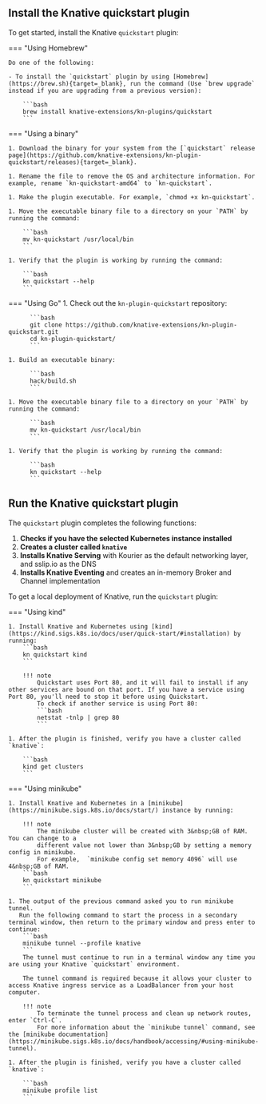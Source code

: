 <!-- Snippet used in the following topics:
- versioned/getting-started/quickstart-install.md
- versioned/install/quickstart-install.md
-->
## Install the Knative quickstart plugin

To get started, install the Knative `quickstart` plugin:

=== "Using Homebrew"

    Do one of the following:

    - To install the `quickstart` plugin by using [Homebrew](https://brew.sh){target=_blank}, run the command (Use `brew upgrade` instead if you are upgrading from a previous version):

        ```bash
        brew install knative-extensions/kn-plugins/quickstart
        ```

=== "Using a binary"

    1. Download the binary for your system from the [`quickstart` release page](https://github.com/knative-extensions/kn-plugin-quickstart/releases){target=_blank}.

    1. Rename the file to remove the OS and architecture information. For example, rename `kn-quickstart-amd64` to `kn-quickstart`.

    1. Make the plugin executable. For example, `chmod +x kn-quickstart`.

    1. Move the executable binary file to a directory on your `PATH` by running the command:

        ```bash
        mv kn-quickstart /usr/local/bin
        ```

    1. Verify that the plugin is working by running the command:

        ```bash
        kn quickstart --help
        ```

=== "Using Go"
    1. Check out the `kn-plugin-quickstart` repository:

          ```bash
          git clone https://github.com/knative-extensions/kn-plugin-quickstart.git
          cd kn-plugin-quickstart/
          ```

    1. Build an executable binary:

          ```bash
          hack/build.sh
          ```

    1. Move the executable binary file to a directory on your `PATH` by running the command:

          ```bash
          mv kn-quickstart /usr/local/bin
          ```

    1. Verify that the plugin is working by running the command:

          ```bash
          kn quickstart --help
          ```

## Run the Knative quickstart plugin

The `quickstart` plugin completes the following functions:

1. **Checks if you have the selected Kubernetes instance installed**
1. **Creates a cluster called `knative`**
1. **Installs Knative Serving** with Kourier as the default networking layer, and sslip.io as the DNS
1. **Installs Knative Eventing** and creates an in-memory Broker and Channel implementation


To get a local deployment of Knative, run the `quickstart` plugin:

=== "Using kind"


    1. Install Knative and Kubernetes using [kind](https://kind.sigs.k8s.io/docs/user/quick-start/#installation) by running:
        ```bash
        kn quickstart kind
        ```

        !!! note
            Quickstart uses Port 80, and it will fail to install if any other services are bound on that port. If you have a service using Port 80, you'll need to stop it before using Quickstart.
            To check if another service is using Port 80:
            ```bash
            netstat -tnlp | grep 80
            ```

    1. After the plugin is finished, verify you have a cluster called `knative`:

        ```bash
        kind get clusters
        ```

=== "Using minikube"

    1. Install Knative and Kubernetes in a [minikube](https://minikube.sigs.k8s.io/docs/start/) instance by running:

        !!! note
            The minikube cluster will be created with 3&nbsp;GB of RAM. You can change to a
            different value not lower than 3&nbsp;GB by setting a memory config in minikube.
            For example,  `minikube config set memory 4096` will use 4&nbsp;GB of RAM.
        ```bash
        kn quickstart minikube
        ```

    1. The output of the previous command asked you to run minikube tunnel.
       Run the following command to start the process in a secondary terminal window, then return to the primary window and press enter to continue:
        ```bash
        minikube tunnel --profile knative
        ```
        The tunnel must continue to run in a terminal window any time you are using your Knative `quickstart` environment.

        The tunnel command is required because it allows your cluster to access Knative ingress service as a LoadBalancer from your host computer.

        !!! note
            To terminate the tunnel process and clean up network routes, enter `Ctrl-C`.
            For more information about the `minikube tunnel` command, see the [minikube documentation](https://minikube.sigs.k8s.io/docs/handbook/accessing/#using-minikube-tunnel).

    1. After the plugin is finished, verify you have a cluster called `knative`:

        ```bash
        minikube profile list
        ```

